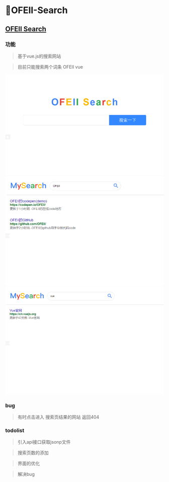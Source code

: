 # 🍳OFEII-Search
## [OFEII Search](https://ofeii.github.io/demo/welfare)
### 功能
>基于vue.js的搜索网站

>目前只能搜索两个词条 OFEII  vue

![img1](/images/search4.png)
![img2](/images/search2.png)
![img3](/images/search3.png)

### bug
>有时点击进入 搜索页结果的网站 返回404

### todolist
>引入api接口获取jsonp文件

>搜索页数的添加

>界面的优化

>解决bug


